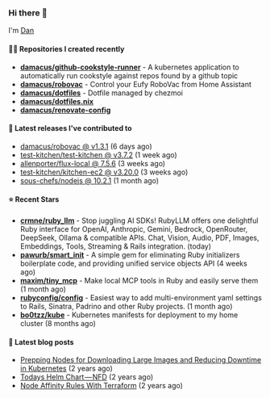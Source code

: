 

### Hi there 👋

I'm [Dan](https://medium.com/@dan.m.webb)

#### 👨‍💻 Repositories I created recently
- **[damacus/github-cookstyle-runner](https://github.com/damacus/github-cookstyle-runner)** - A kubernetes application to automatically run cookstyle against repos found by a github topic
- **[damacus/robovac](https://github.com/damacus/robovac)** - Control your Eufy RoboVac from Home Assistant
- **[damacus/dotfiles](https://github.com/damacus/dotfiles)** - Dotfile managed by chezmoi
- **[damacus/dotfiles.nix](https://github.com/damacus/dotfiles.nix)**
- **[damacus/renovate-config](https://github.com/damacus/renovate-config)**

#### 🚀 Latest releases I've contributed to


- [damacus/robovac @ v1.3.1](https://github.com/damacus/robovac/releases/tag/v1.3.1) (6 days ago)
- [test-kitchen/test-kitchen @ v3.7.2](https://github.com/test-kitchen/test-kitchen/releases/tag/v3.7.2) (1 week ago)
- [allenporter/flux-local @ 7.5.6](https://github.com/allenporter/flux-local/releases/tag/7.5.6) (3 weeks ago)
- [test-kitchen/kitchen-ec2 @ v3.20.0](https://github.com/test-kitchen/kitchen-ec2/releases/tag/v3.20.0) (3 weeks ago)
- [sous-chefs/nodejs @ 10.2.1](https://github.com/sous-chefs/nodejs/releases/tag/10.2.1) (1 month ago)

#### ⭐ Recent Stars


- **[crmne/ruby_llm](https://github.com/crmne/ruby_llm)** - Stop juggling AI SDKs! RubyLLM offers one delightful Ruby interface for OpenAI, Anthropic, Gemini, Bedrock, OpenRouter, DeepSeek, Ollama &amp; compatible APIs. Chat, Vision, Audio, PDF, Images, Embeddings, Tools, Streaming &amp; Rails integration. (today)
- **[pawurb/smart_init](https://github.com/pawurb/smart_init)** - A simple gem for eliminating Ruby initializers boilerplate code, and providing unified service objects API (4 weeks ago)
- **[maxim/tiny_mcp](https://github.com/maxim/tiny_mcp)** - Make local MCP tools in Ruby and easily serve them (1 month ago)
- **[rubyconfig/config](https://github.com/rubyconfig/config)** - Easiest way to add multi-environment yaml settings to Rails, Sinatra, Padrino and other Ruby projects. (1 month ago)
- **[bo0tzz/kube](https://github.com/bo0tzz/kube)** - Kubernetes manifests for deployment to my home cluster (8 months ago)

#### 📄 Latest blog posts
- [Prepping Nodes for Downloading Large Images and Reducing Downtime in Kubernetes](https://medium.com/@dan.m.webb/prepping-nodes-for-downloading-large-images-and-reducing-downtime-in-kubernetes-551ead53f0?source=rss-bbba9c670f6e------2) (2 years ago)
- [Todays Helm Chart — NFD](https://medium.com/@dan.m.webb/todays-helm-chart-nfd-efe64f156edd?source=rss-bbba9c670f6e------2) (2 years ago)
- [Node Affinity Rules With Terraform](https://awstip.com/node-affinity-rules-with-terraform-a0766e0bb1da?source=rss-bbba9c670f6e------2) (2 years ago)
